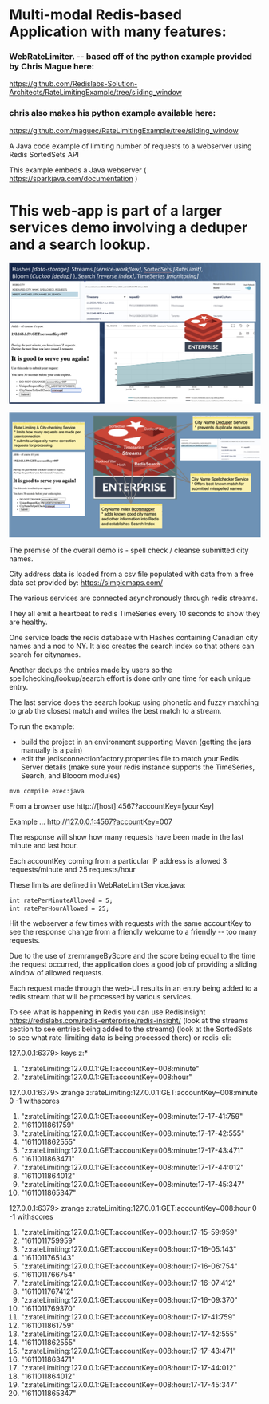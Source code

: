 # Multi-modal Redis-based Application with many features:

### WebRateLimiter. -- based off of the python example provided by Chris Mague here: 

https://github.com/Redislabs-Solution-Architects/RateLimitingExample/tree/sliding_window
### chris also makes his python example available here:
https://github.com/maguec/RateLimitingExample/tree/sliding_window

A Java code example of limiting number of requests to a webserver using Redis SortedSets API

This example embeds a Java webserver ( https://sparkjava.com/documentation ) 

# This web-app is part of a larger services demo involving a deduper and a search lookup.


![UI](multimodalRedis.png)

![services](multimodalServices.png)

The premise of the overall demo is - spell check / cleanse submitted city names.

City address data is loaded from a csv file populated with data from a free data set provided by: https://simplemaps.com/


The various services are connected asynchronously through redis streams.

They all emit a heartbeat to redis TimeSeries every 10 seconds to show they are healthy.

One service loads the redis database with Hashes containing Canadian city names and a nod to NY.
It also creates the search index so that others can search for citynames.

Another dedups the entries made by users so the spellchecking/lookup/search effort is done only one time for each unique entry. 

The last service does the search lookup using phonetic and fuzzy matching to grab the closest match and writes the best match to a stream.

To run the example:
* build the project in an environment supporting Maven (getting the jars manually is a pain)
* edit the jedisconnectionfactory.properties file to match your Redis Server details
  (make sure your redis instance supports the TimeSeries, Search, and Blooom modules)

```
mvn compile exec:java
```

From a browser use http://[host]:4567?accountKey=[yourKey]

Example ...  http://127.0.0.1:4567?accountKey=007

The response will show how many requests have been made in the last minute and last hour.

Each accountKey coming from a particular IP address is allowed 3 requests/minute and 25 requests/hour

These limits are defined in WebRateLimitService.java:

    int ratePerMinuteAllowed = 5;
    int ratePerHourAllowed = 25;

Hit the webserver a few times with requests with the same accountKey to see the response change from a friendly welcome to a friendly -- too many requests.

Due to the use of zremrangeByScore and the score being equal to the time the request occurred, the application does a good job 
of providing a sliding window of allowed requests.

Each request made through the web-UI results in an entry being added to a redis stream that will be processed by various services. 


To see what is happening in Redis you can use RedisInsight   https://redislabs.com/redis-enterprise/redis-insight/
(look at the streams section to see entries being added to the streams)
(look at the SortedSets to see what rate-limiting data is being processed there)
or redis-cli:

127.0.0.1:6379> keys z:*
1) "z:rateLimiting:127.0.0.1:GET:accountKey=008:minute"
2) "z:rateLimiting:127.0.0.1:GET:accountKey=008:hour"

127.0.0.1:6379> zrange z:rateLimiting:127.0.0.1:GET:accountKey=008:minute 0 -1 withscores
 1) "z:rateLimiting:127.0.0.1:GET:accountKey=008:minute:17-17-41:759"
 2) "1611011861759"
 3) "z:rateLimiting:127.0.0.1:GET:accountKey=008:minute:17-17-42:555"
 4) "1611011862555"
 5) "z:rateLimiting:127.0.0.1:GET:accountKey=008:minute:17-17-43:471"
 6) "1611011863471"
 7) "z:rateLimiting:127.0.0.1:GET:accountKey=008:minute:17-17-44:012"
 8) "1611011864012"
 9) "z:rateLimiting:127.0.0.1:GET:accountKey=008:minute:17-17-45:347"
10) "1611011865347"

127.0.0.1:6379> zrange z:rateLimiting:127.0.0.1:GET:accountKey=008:hour 0 -1 withscores
 1) "z:rateLimiting:127.0.0.1:GET:accountKey=008:hour:17-15-59:959"
 2) "1611011759959"
 3) "z:rateLimiting:127.0.0.1:GET:accountKey=008:hour:17-16-05:143"
 4) "1611011765143"
 5) "z:rateLimiting:127.0.0.1:GET:accountKey=008:hour:17-16-06:754"
 6) "1611011766754"
 7) "z:rateLimiting:127.0.0.1:GET:accountKey=008:hour:17-16-07:412"
 8) "1611011767412"
 9) "z:rateLimiting:127.0.0.1:GET:accountKey=008:hour:17-16-09:370"
10) "1611011769370"
11) "z:rateLimiting:127.0.0.1:GET:accountKey=008:hour:17-17-41:759"
12) "1611011861759"
13) "z:rateLimiting:127.0.0.1:GET:accountKey=008:hour:17-17-42:555"
14) "1611011862555"
15) "z:rateLimiting:127.0.0.1:GET:accountKey=008:hour:17-17-43:471"
16) "1611011863471"
17) "z:rateLimiting:127.0.0.1:GET:accountKey=008:hour:17-17-44:012"
18) "1611011864012"
19) "z:rateLimiting:127.0.0.1:GET:accountKey=008:hour:17-17-45:347"
20) "1611011865347"

